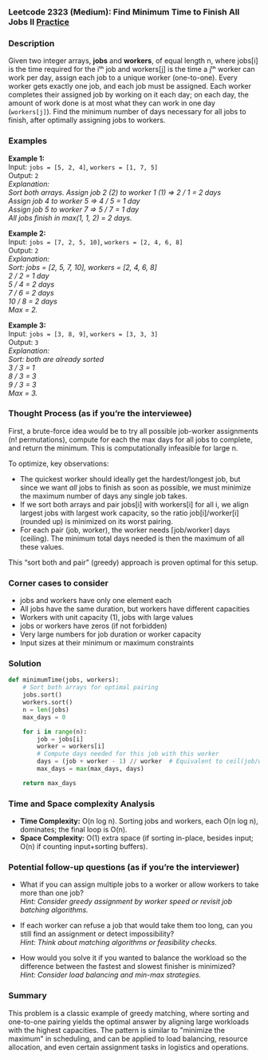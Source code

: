### Leetcode 2323 (Medium): Find Minimum Time to Finish All Jobs II [Practice](https://leetcode.com/problems/find-minimum-time-to-finish-all-jobs-ii)

### Description  
Given two integer arrays, **jobs** and **workers**, of equal length n, where jobs[i] is the time required for the iᵗʰ job and workers[j] is the time a jᵗʰ worker can work per day, assign each job to a unique worker (one-to-one). Every worker gets exactly one job, and each job must be assigned. Each worker completes their assigned job by working on it each day; on each day, the amount of work done is at most what they can work in one day (`workers[j]`). Find the minimum number of days necessary for all jobs to finish, after optimally assigning jobs to workers.

### Examples  

**Example 1:**  
Input: `jobs = [5, 2, 4]`, `workers = [1, 7, 5]`  
Output: `2`  
*Explanation:  
Sort both arrays. Assign job 2 (2) to worker 1 (1) ⇒ 2 / 1 = 2 days  
Assign job 4 to worker 5 ⇒ 4 / 5 = 1 day  
Assign job 5 to worker 7 ⇒ 5 / 7 = 1 day  
All jobs finish in max(1, 1, 2) = 2 days.*

**Example 2:**  
Input: `jobs = [7, 2, 5, 10]`, `workers = [2, 4, 6, 8]`  
Output: `2`  
*Explanation:  
Sort: jobs = [2, 5, 7, 10], workers = [2, 4, 6, 8]  
2 / 2 = 1 day  
5 / 4 = 2 days  
7 / 6 = 2 days  
10 / 8 = 2 days  
Max = 2.*

**Example 3:**  
Input: `jobs = [3, 8, 9]`, `workers = [3, 3, 3]`  
Output: `3`  
*Explanation:  
Sort: both are already sorted  
3 / 3 = 1  
8 / 3 = 3  
9 / 3 = 3  
Max = 3.*

### Thought Process (as if you’re the interviewee)  
First, a brute-force idea would be to try all possible job-worker assignments (n! permutations), compute for each the max days for all jobs to complete, and return the minimum. This is computationally infeasible for large n.

To optimize, key observations:
- The quickest worker should ideally get the hardest/longest job, but since we want *all* jobs to finish as soon as possible, we must minimize the maximum number of days any single job takes.
- If we sort both arrays and pair jobs[i] with workers[i] for all i, we align largest jobs with largest work capacity, so the ratio job[i]/worker[i] (rounded up) is minimized on its worst pairing.
- For each pair (job, worker), the worker needs ⌈job/worker⌉ days (ceiling). The minimum total days needed is then the maximum of all these values.

This “sort both and pair” (greedy) approach is proven optimal for this setup.

### Corner cases to consider  
- jobs and workers have only one element each  
- All jobs have the same duration, but workers have different capacities  
- Workers with unit capacity (1), jobs with large values  
- jobs or workers have zeros (if not forbidden)  
- Very large numbers for job duration or worker capacity  
- Input sizes at their minimum or maximum constraints

### Solution

```python
def minimumTime(jobs, workers):
    # Sort both arrays for optimal pairing
    jobs.sort()
    workers.sort()
    n = len(jobs)
    max_days = 0

    for i in range(n):
        job = jobs[i]
        worker = workers[i]
        # Compute days needed for this job with this worker
        days = (job + worker - 1) // worker  # Equivalent to ceil(job/worker)
        max_days = max(max_days, days)

    return max_days
```

### Time and Space complexity Analysis  

- **Time Complexity:** O(n log n). Sorting jobs and workers, each O(n log n), dominates; the final loop is O(n).
- **Space Complexity:** O(1) extra space (if sorting in-place, besides input; O(n) if counting input+sorting buffers).

### Potential follow-up questions (as if you’re the interviewer)  

- What if you can assign multiple jobs to a worker or allow workers to take more than one job?  
  *Hint: Consider greedy assignment by worker speed or revisit job batching algorithms.*

- If each worker can refuse a job that would take them too long, can you still find an assignment or detect impossibility?  
  *Hint: Think about matching algorithms or feasibility checks.*

- How would you solve it if you wanted to balance the workload so the difference between the fastest and slowest finisher is minimized?  
  *Hint: Consider load balancing and min-max strategies.*

### Summary
This problem is a classic example of greedy matching, where sorting and one-to-one pairing yields the optimal answer by aligning large workloads with the highest capacities. The pattern is similar to "minimize the maximum" in scheduling, and can be applied to load balancing, resource allocation, and even certain assignment tasks in logistics and operations.